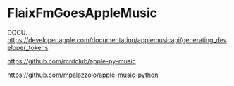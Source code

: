 # FlaixFmGoesAppleMusic

DOCU: https://developer.apple.com/documentation/applemusicapi/generating_developer_tokens

https://github.com/rcrdclub/apple-py-music

https://github.com/mpalazzolo/apple-music-python
